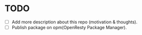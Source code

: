 # TODO

- [ ] Add more description about this repo (motivation & thoughts).
- [ ] Publish package on opm(OpenResty Package Manager).

